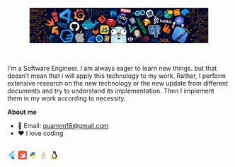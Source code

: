 <p align="center"><a href="https://github.com/quanminhvu"><img width="80%" src="./header.png" /></a></p>

<br />

I'm a Software Engineer. I am always eager to learn new things. but that doesn’t mean that i will apply this technology to my work. Rather, I perform extensive research on the new technology or the new update from different documents and try to understand its implementation. Then I implement them in my work according to necessity.

**About me**

- 💼 Email: quanvm18@gmail.com
- ❤️ I love coding

<br />
<code><img height="20" src="https://raw.githubusercontent.com/github/explore/80688e429a7d4ef2fca1e82350fe8e3517d3494d/topics/flutter/flutter.png"></code>
<code><img height="20" src="https://raw.githubusercontent.com/github/explore/80688e429a7d4ef2fca1e82350fe8e3517d3494d/topics/swift/swift.png"></code>
<code><img height="20" src="https://raw.githubusercontent.com/github/explore/80688e429a7d4ef2fca1e82350fe8e3517d3494d/topics/python/python.png"></code>
<code><img height="20" src="https://raw.githubusercontent.com/github/explore/80688e429a7d4ef2fca1e82350fe8e3517d3494d/topics/java/java.png"></code>
<code><img height="20" src="https://raw.githubusercontent.com/github/explore/80688e429a7d4ef2fca1e82350fe8e3517d3494d/topics/linux/linux.png"></code>
